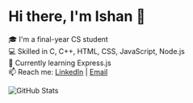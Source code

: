 # Hi there, I'm Ishan 👋

🎓 I'm a final-year CS student  
💻 Skilled in C, C++, HTML, CSS, JavaScript, Node.js  
🌱 Currently learning Express.js  
📫 Reach me: [LinkedIn](https://linkedin.com/in/your-link) | [Email](mailto:ishan.mahajan2002@gmail.com)

![GitHub Stats](https://github-readme-stats.vercel.app/api?username=ishan2651712&show_icons=true)
